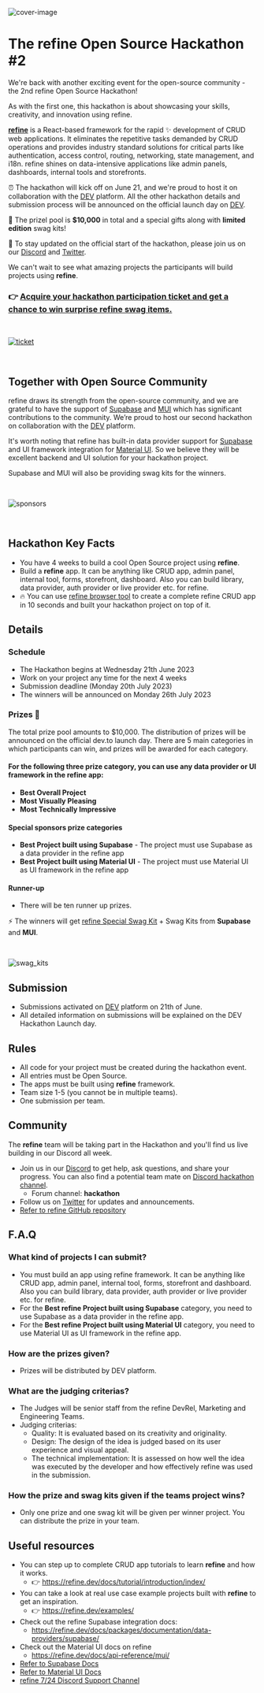 


![cover-image](https://refine.ams3.cdn.digitaloceanspaces.com/hackathon-2/hackathon_cover.png)


# The refine Open Source Hackathon #2

We're back with another exciting event for the open-source community - the 2nd refine Open Source Hackathon! 

As with the first one, this hackathon is about showcasing your skills, creativity, and innovation using refine.

**[refine](https://github.com/refinedev/refine)** is a React-based framework for the rapid ✨ development of CRUD web applications. It eliminates the repetitive tasks demanded by CRUD operations and provides industry standard solutions for critical parts like authentication, access control, routing, networking, state management, and i18n. refine shines on data-intensive applications like admin panels, dashboards, internal tools and storefronts. 


⏰ The hackathon will kick off on June 21, and we're proud to host it on collaboration with the [DEV](https://dev.to/) platform. All the other hackathon details and submission process will be announced on the official launch day on [DEV](https://dev.to/).


🚀 The prizel pool is **$10,000** in total and a special gifts along with **limited edition** swag kits!



🔔 To stay updated on the official start of the hackathon, please join us on our [Discord](https://discord.gg/refine) and [Twitter](https://twitter.com/refine_dev).

We can't wait to see what amazing projects the participants will build projects using **refine**.



###  👉 [Acquire your hackathon participation ticket and get a chance to win surprise refine swag items.](https://hackathon.refine.dev)

<br/>

[![ticket](https://refine.ams3.cdn.digitaloceanspaces.com/hackathon-2/hackathon_ticket.jpeg)](https://hackathon.refine.dev)


<br/>

## Together with Open Source Community



refine draws its strength from the open-source community, and we are grateful to have the support of [Supabase](https://supabase.com/) and [MUI](https://mui.com/material-ui/getting-started/overview/) which has significant contributions to the community. We’re proud to host our second hackathon on collaboration with the [DEV](https://dev.to/refine) platform. 

It's worth noting that refine has built-in data provider support for [Supabase](https://refine.dev/docs/packages/documentation/data-providers/supabase) and UI framework integration for [Material UI](https://refine.dev/docs/api-reference/mui/). So we believe they will be excellent backend and UI solution for your hackathon project.

Supabase and MUI will also be providing swag kits for the winners.

<br/>

![sponsors](https://refine.ams3.cdn.digitaloceanspaces.com/hackathon-2/sponsor_banner.png)

<br/>

## Hackathon Key Facts

- You have 4 weeks to build a cool Open Source project using **refine**.
- Build a **refine** app. It can be anything like CRUD app, admin panel, internal tool, forms, storefront, dashboard. Also you can build library, data provider, auth provider or live provider etc. for refine.
- 🔥 You can use [refine browser tool](https://refine.dev/?playground=true) to create a complete refine CRUD app in 10 seconds and built your hackathon project on top of it.



## Details
### Schedule
- The Hackathon begins at Wednesday 21th June 2023
- Work on your project any time for the next 4 weeks
- Submission deadline (Monday 20th July 2023)
- The winners will be announced on Monday 26th July 2023



### Prizes 🎁

The total prize pool amounts to $10,000. The distribution of prizes will be announced on the official dev.to launch day. There are 5 main categories in which participants can win, and prizes will be awarded for each category. 
#### For the following three prize category, you can use any data provider or UI framework in the refine app:
- **Best Overall Project**   
- **Most Visually Pleasing**  
- **Most Technically Impressive** 
#### Special sponsors prize categories
- **Best Project built using Supabase** - The project must use Supabase as a data provider in the refine app
- **Best Project built using Material UI** - The project must use Material UI as UI framework in the refine app

#### Runner-up
- There will be ten runner up prizes.

⚡  The winners will get [refine Special Swag Kit](https://store.refine.dev/product/hackathon-swag-kit) + Swag Kits from **Supabase** and **MUI**.

<br/>

![swag_kits](https://refine.ams3.cdn.digitaloceanspaces.com/hackathon-2/swag_kit.jpeg)



## Submission
- Submissions activated on [DEV](https://dev.to/) platform on 21th of June.
- All detailed information on submissions will be explained on the DEV Hackathon Launch day.


## Rules

- All code for your project must be created during the hackathon event.
- All entries must be Open Source.
- The apps must be built using **refine** framework.
- Team size 1-5 (you cannot be in multiple teams).
- One submission per team.


## Community

The **refine** team will be taking part in the Hackathon and you'll find us live building in our Discord all week. 

- Join us in our [Discord](https://discord.gg/refine) to get help, ask questions, and share your progress. You can also find a potential team mate on [Discord hackathon channel](https://discord.gg/YzKYcpJd).
  - Forum channel: **hackathon**
- Follow us on [Twitter](https://twitter.com/refine_dev) for updates and announcements.
- [Refer to refine GitHub repository](https://github.com/refinedev/refine)

## F.A.Q
### What kind of projects I can submit?
- You must build an app using refine framework. It can be anything like CRUD app, admin panel, internal tool, forms, storefront and dashboard. Also you can build library, data provider, auth provider or live provider etc. for refine.
- For the **Best refine Project built using Supabase** category, you need to use Supabase as a data provider in the refine app.
- For the **Best refine Project built using Material UI** category, you need to use Material UI as UI framework in the refine app.

### How are the prizes given?
- Prizes will be distributed by DEV platform. 

### What are the judging criterias?
-  The Judges will be senior staff from the refine DevRel, Marketing and Engineering Teams.
-  Judging criterias:
    -  Quality: It is evaluated based on its creativity and originality.
    -  Design: The design of the idea is judged based on its user experience and visual appeal.
    -  The technical implementation: It is assessed on how well the idea was executed by the developer and how effectively refine was used in the submission.

### How the prize and swag kits given if the teams project wins?
 - Only one prize and one swag kit will be given per winner project. You can distribute the prize in your team.

## Useful resources

- You can step up to complete CRUD app tutorials to learn **refine** and how it works.
   - 👉 https://refine.dev/docs/tutorial/introduction/index/
- You can take a look at real use case example projects built with **refine** to get an inspiration.
   - 👉 https://refine.dev/examples/
- Check out the refine Supabase integration docs:
  - https://refine.dev/docs/packages/documentation/data-providers/supabase/
- Check out the Material UI docs on refine
  - https://refine.dev/docs/api-reference/mui/ 
- [Refer to Supabase Docs](https://supabase.com/docs)
- [Refer to Material UI Docs](https://mui.com/material-ui/getting-started/overview/)
- [refine 7/24 Discord Support Channel](https://discord.gg/refine)






